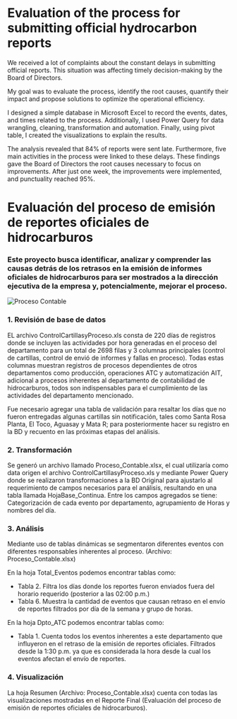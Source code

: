 # Evaluation of the process for submitting official hydrocarbon reports

We received a lot of complaints about the constant delays in submitting official reports. This situation was affecting timely decision-making by the Board of Directors.

My goal was to evaluate the process, identify the root causes, quantify their impact and propose solutions to optimize the operational efficiency.

I designed a simple database in Microsoft Excel to record the events, dates, and times related to the process. Additionally, I used Power Query for data wrangling, cleaning, transformation and automation. Finally, using pivot table, I created the visualizations to explain the results. 

The analysis revealed that 84% of reports were sent late. Furthermore, five main activities in the process were linked to these delays. These findings gave the Board of Directors the root causes necessary to focus on improvements. After just one week, the improvements were implemented, and punctuality reached 95%.


# Evaluación del proceso de emisión de reportes oficiales de hidrocarburos

### Este proyecto busca identificar, analizar y comprender las causas detrás de los retrasos en la emisión de informes oficiales de hidrocarburos para ser mostrados a la dirección ejecutiva de la empresa y, potencialmente, mejorar el proceso.

![Proceso Contable](https://github.com/user-attachments/assets/0c591548-708d-4ef5-b8a2-0f6941c6a66b)

### 1. Revisión de base de datos

EL archivo ControlCartillasyProceso.xls consta de 220 días de registros donde se incluyen las actividades por hora generadas en el proceso del departamento para un total de 2698 filas y 3 columnas principales (control de cartillas, control de envió de informes y fallas en proceso). Todas estas columnas muestran registros de procesos dependientes de otros departamentos como producción, operaciones ATC y automatización AIT, adicional a procesos inherentes al departamento de contabilidad de hidrocarburos, todos son indispensables para el cumplimiento de las actividades del departamento mencionado.

Fue necesario agregar una tabla de validación para resaltar los días que no fueron entregadas algunas cartillas sin notificación, tales como Santa Rosa Planta, El Toco, Aguasay y Mata R; para posteriormente hacer su registro en la BD y recuento en las próximas etapas del análisis.

### 2. Transformación

Se generó un archivo llamado Proceso_Contable.xlsx, el cual utilizaría como data origen el archivo ControlCartillasyProceso.xls y mediante Power Query donde se realizaron transformaciones a la BD Original para ajustarlo al requerimiento de campos necesarios para el análisis, resultando en una tabla llamada HojaBase_Continua. Entre los campos agregados se tiene: Categorización de cada evento por departamento, agrupamiento de Horas y nombres del día.

### 3. Análisis

Mediante uso de tablas dinámicas se segmentaron diferentes eventos con diferentes responsables inherentes al proceso. (Archivo: Proceso_Contable.xlsx)

En la hoja Total_Eventos podemos encontrar tablas como:
- Tabla 2. Filtra los días donde los reportes fueron enviados fuera del horario requerido (posterior a las 02:00 p.m.)
- Tabla 6. Muestra la cantidad de eventos que causan retraso en el envío de reportes filtrados por día de la semana y grupo de horas. 

En la hoja Dpto_ATC podemos encontrar tablas como:
- Tabla 1. Cuenta todos los eventos inherentes a este departamento que influyeron en el retraso de la emisión de reportes oficiales. Filtrados desde la 1:30 p.m. ya que es considerada la hora desde la cual los eventos afectan el envío de reportes. 

### 4. Visualización

La hoja Resumen (Archivo: Proceso_Contable.xlsx) cuenta con todas las visualizaciones mostradas en el Reporte Final (Evaluación del proceso de emisión de reportes oficiales de hidrocarburos).
